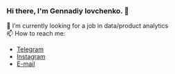 ### Hi there, I'm Gennadiy Iovchenko. 👋


🔭 I’m currently looking for a job in data/product analytics  
📫 How to reach me:  
* [Telegram](https://t.me/malanius)  
* [Instagram](https://instagram.com/gennadiy_iovchenko)  
* [E-mail](mailto:iovchenko@mail.ru)




<!--
**iovchenko/iovchenko** is a ✨ _special_ ✨ repository because its `README.md` (this file) appears on your GitHub profile.

Here are some ideas to get you started:

- 🔭 I’m currently working on ...
- 🌱 I’m currently learning ...
- 👯 I’m looking to collaborate on ...
- 🤔 I’m looking for help with ...
- 💬 Ask me about ...
- 📫 How to reach me: ...
- 😄 Pronouns: ...
- ⚡ Fun fact: ...
[![text][1]][2]

[1]: https://static.tildacdn.com/tild6431-6261-4366-a630-323137376531/4.png
[2]: https://t.me/malanius
-->
